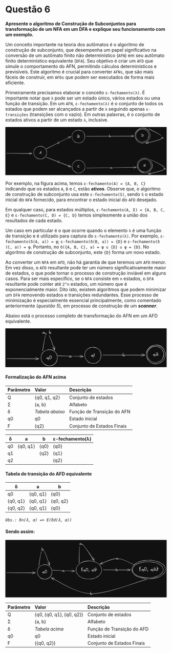 # Questão 6

**Apresente o algoritmo de Construção de Subconjuntos para transformação de um NFA em um DFA e explique seu funcionamento com um exemplo.**

Um conceito importante na teoria dos autômatos é o algoritmo de construção de subconjunto, que desempenha um papel significativo na conversão de um autômato finito não determinístico (`AFN`) em seu autômato finito determinístico equivalente (`DFA`). Seu objetivo é criar um `AFD` que simule o comportamento do AFN, permitindo cálculos determinísticos e previsíveis. Este algoritmo é crucial para converter `AFNs`, que são mais fáceis de construir, em `AFDs` que podem ser executados de forma mais eficiente.

Primeiramente precisamos elaborar o conceito `ε-fechamento(λ)`. É importante notar que `λ` pode ser um estado único, vários estados ou uma função de transição. Em um `AFN`, `ε-fechamento(λ)` é o conjunto de todos os estados que podem ser alcançados a partir de `λ` seguindo apenas `ε-transições` (transições com o vazio). Em outras palavras, é o conjunto de estados ativos a partir de um estado `λ`, inclusive.

![afn-example](./assets/afn-example.png)

Por exemplo, na figura acima, temos `ε-fechamento(A) = {A, B, C}` indicando que os estados `A`, `B` e `C`, estão **ativos**. Observe que, o algoritmo de construção de subconjunto usa este `ε-fechamento(S)`, sendo `S` o estado inicial do `NFA` fornecido, para encontrar o estado inicial do `AFD` desejado.

Em qualquer caso, para estados múltiplos, `ε-fechamento(A, E) = {A, B, C, E}` e `ε-fechamento(C, D) = {C, D}` temos simplesmente a união dos resultados de cada estado.

Um caso em particular é o que ocorre quando o elemento `λ` é uma função de transição e é utilizado para captura do `ε-fechamento(λ)`. Por exemplo, `ε-fechamento(δ(A, a)) = φ`; `ε-fechamento(δ(B, a)) = {D}` e `ε-fechamento(δ (C, a)) = φ`. Portanto, no `δ({A, B, C}, a) = φ ∪ {D} ∪ φ = {D}`. No algoritmo de construção de subconjunto, este `{D}` forma um novo estado.

Ao converter um `NFA` em `AFD`, não há garantia de que teremos um `AFD` menor. Em vez disso, o `AFD` resultante pode ter um número significativamente maior de estados, o que pode tornar o processo de construção inviável em alguns casos. Para ser mais específico, se o `NFA` consiste em `n` estados, o `DFA` resultante pode conter até `2^n` estados, um número que é exponencialmente maior. Dito isto, existem algoritmos que podem minimizar um `DFA` removendo estados e transições redundantes. Esse processo de minimização é especialmente essencial principalmente, como comentado anteriormente (*questão 5*), em processo de construção de um ***scanner***.

Abaixo está o processo completo de transformação do AFN em um AFD equivalente.

![afn-example-2](./assets/afn-example-2.png)

#### Formalização do AFN acima

|Parâmetro| Valor                  | Descrição                  |
|:--------|:-----------------------|:---------------------------|
|Q        | {q0, q1, q2}           | Conjunto de estados        |
|Σ        | {a, b}                 | Alfabeto                   |
|δ        | *Tabela abaixo*        | Função de Transição do AFN |
|q0       | q0                     | Estado inicial             |
|F        | {q2}                   | Conjunto de Estados Finais |

| δ  | a        | b    | ε-fechamento(λ) |
|----|----------|------|-----------------|
| q0 | {q0, q1} | {q0} | {q0}            |
| q1 |          | {q2} | {q1}            |
| q2 |          |      | {q2}            |

#### Tabela de transição do AFD equivalente

| δ        | a        | b        |
|----------|----------|----------|
| q0       | {q0, q1} | {q0}     |
| {q0, q1} | {q0, q1} | {q0, q2} |
| {q0, q2} | {q0, q1} | {q0}     |

*`Obs.: δn(λ, α) => E(δd(λ, α))`*

#### Sendo assim:

![afd-afn-e2](./assets/afd-afn-e2.png)

|Parâmetro| Valor                    | Descrição                  |
|:--------|:-------------------------|:---------------------------|
|Q        | {q0, {q0, q1}, {q0, q2}} | Conjunto de estados        |
|Σ        | {a, b}                   | Alfabeto                   |
|δ        | *Tabela acima*           | Função de Transição do AFD |
|q0       | q0                       | Estado inicial             |
|F        | {{q0, q2}}               | Conjunto de Estados Finais |